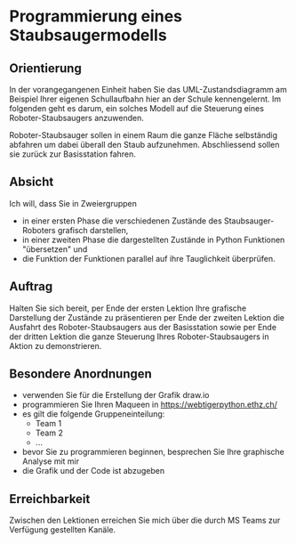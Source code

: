 # Programmierung eines Staubsaugermodells

## Orientierung

In der vorangegangenen Einheit haben Sie das UML-Zustandsdiagramm am Beispiel
Ihrer eigenen Schullaufbahn hier an der Schule kennengelernt. Im folgenden geht
es darum, ein solches Modell auf die Steuerung eines Roboter-Staubsaugers
anzuwenden.

Roboter-Staubsauger sollen in einem Raum die ganze Fläche selbständig abfahren
um dabei überall den Staub aufzunehmen. Abschliessend sollen sie zurück zur
Basisstation fahren.

## Absicht

Ich will, dass Sie in Zweiergruppen

- in einer ersten Phase die verschiedenen Zustände des Staubsauger-Roboters
  grafisch darstellen,
- in einer zweiten Phase die dargestellten Zustände in Python Funktionen
  "übersetzen" und
- die Funktion der Funktionen parallel auf ihre Tauglichkeit überprüfen.

## Auftrag

Halten Sie sich bereit, per Ende der ersten Lektion Ihre grafische Darstellung
der Zustände zu präsentieren per Ende der zweiten Lektion die Ausfahrt des
Roboter-Staubsaugers aus der Basisstation sowie per Ende der dritten Lektion die
ganze Steuerung Ihres Roboter-Staubsaugers in Aktion zu demonstrieren.

## Besondere Anordnungen

- verwenden Sie für die Erstellung der Grafik draw.io
- programmieren Sie Ihren Maqueen in https://webtigerpython.ethz.ch/
- es gilt die folgende Gruppeneinteilung:
  - Team 1
  - Team 2
  - ...
- bevor Sie zu programmieren beginnen, besprechen Sie Ihre graphische Analyse
  mit mir
- die Grafik und der Code ist abzugeben

## Erreichbarkeit

Zwischen den Lektionen erreichen Sie mich über die durch MS Teams zur Verfügung
gestellten Kanäle.